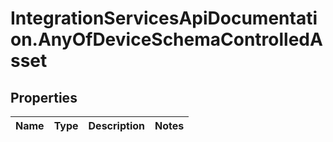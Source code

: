 # IntegrationServicesApiDocumentation.AnyOfDeviceSchemaControlledAsset

## Properties
Name | Type | Description | Notes
------------ | ------------- | ------------- | -------------
